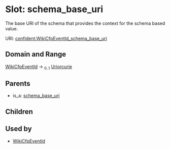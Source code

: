 
# Slot: schema_base_uri


The base URI of the schema that provides the context for the schema based value.

URI: [confident:WikiCfpEventId_schema_base_uri](https://raw.githubusercontent.com/TIBHannover/ConfIDent_schema/main/src/linkml/confident_schema.yaml#WikiCfpEventId_schema_base_uri)


## Domain and Range

[WikiCfpEventId](WikiCfpEventId.md) &#8594;  <sub>0..1</sub> [Uriorcurie](types/Uriorcurie.md)

## Parents

 *  is_a: [schema_base_uri](schema_base_uri.md)

## Children


## Used by

 * [WikiCfpEventId](WikiCfpEventId.md)
